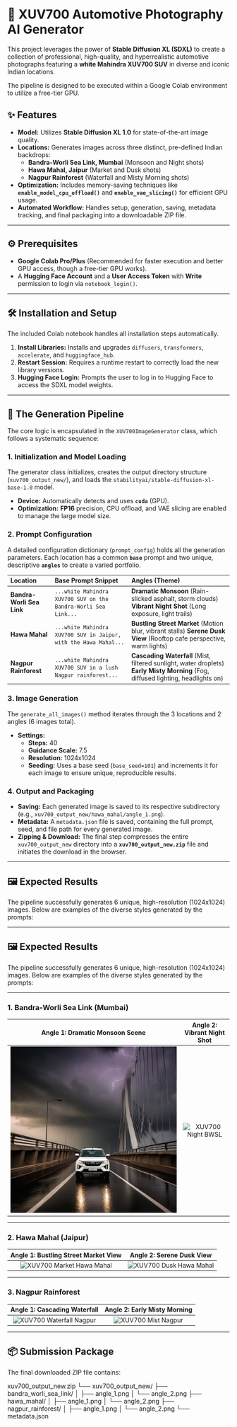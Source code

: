 # 📸 XUV700 Automotive Photography AI Generator

This project leverages the power of **Stable Diffusion XL (SDXL)** to create a collection of professional, high-quality, and hyperrealistic automotive photographs featuring a **white Mahindra XUV700 SUV** in diverse and iconic Indian locations.

The pipeline is designed to be executed within a Google Colab environment to utilize a free-tier GPU.

## ✨ Features

* **Model:** Utilizes **Stable Diffusion XL 1.0** for state-of-the-art image quality.
* **Locations:** Generates images across three distinct, pre-defined Indian backdrops:
    * **Bandra-Worli Sea Link, Mumbai** (Monsoon and Night shots)
    * **Hawa Mahal, Jaipur** (Market and Dusk shots)
    * **Nagpur Rainforest** (Waterfall and Misty Morning shots)
* **Optimization:** Includes memory-saving techniques like **`enable_model_cpu_offload()`** and **`enable_vae_slicing()`** for efficient GPU usage.
* **Automated Workflow:** Handles setup, generation, saving, metadata tracking, and final packaging into a downloadable ZIP file.

---

## ⚙️ Prerequisites

* **Google Colab Pro/Plus** (Recommended for faster execution and better GPU access, though a free-tier GPU works).
* A **Hugging Face Account** and a **User Access Token** with **Write** permission to login via `notebook_login()`.

---

## 🛠️ Installation and Setup

The included Colab notebook handles all installation steps automatically.

1.  **Install Libraries:** Installs and upgrades `diffusers`, `transformers`, `accelerate`, and `huggingface_hub`.
2.  **Restart Session:** Requires a runtime restart to correctly load the new library versions.
3.  **Hugging Face Login:** Prompts the user to log in to Hugging Face to access the SDXL model weights.

---

## 🚀 The Generation Pipeline

The core logic is encapsulated in the `XUV700ImageGenerator` class, which follows a systematic sequence:

### 1. Initialization and Model Loading

The generator class initializes, creates the output directory structure (`xuv700_output_new/`), and loads the `stabilityai/stable-diffusion-xl-base-1.0` model.

* **Device:** Automatically detects and uses **`cuda`** (GPU).
* **Optimization:** **FP16** precision, CPU offload, and VAE slicing are enabled to manage the large model size.

### 2. Prompt Configuration

A detailed configuration dictionary (`prompt_config`) holds all the generation parameters. Each location has a common **`base`** prompt and two unique, descriptive **`angles`** to create a varied portfolio.

| Location | Base Prompt Snippet | Angles (Theme) |
| :--- | :--- | :--- |
| **Bandra-Worli Sea Link** | `...white Mahindra XUV700 SUV on the Bandra-Worli Sea Link...` | **Dramatic Monsoon** (Rain-slicked asphalt, storm clouds) **Vibrant Night Shot** (Long exposure, light trails) |
| **Hawa Mahal** | `...white Mahindra XUV700 SUV in Jaipur, with the Hawa Mahal...` | **Bustling Street Market** (Motion blur, vibrant stalls) **Serene Dusk View** (Rooftop cafe perspective, warm lights) |
| **Nagpur Rainforest** | `...white Mahindra XUV700 SUV in a lush Nagpur rainforest...` | **Cascading Waterfall** (Mist, filtered sunlight, water droplets) **Early Misty Morning** (Fog, diffused lighting, headlights on) |

### 3. Image Generation

The `generate_all_images()` method iterates through the 3 locations and 2 angles (6 images total).

* **Settings:**
    * **Steps:** 40
    * **Guidance Scale:** 7.5
    * **Resolution:** 1024x1024
    * **Seeding:** Uses a base seed (`base_seed=101`) and increments it for each image to ensure unique, reproducible results.

### 4. Output and Packaging

* **Saving:** Each generated image is saved to its respective subdirectory (e.g., `xuv700_output_new/hawa_mahal/angle_1.png`).
* **Metadata:** A `metadata.json` file is saved, containing the full prompt, seed, and file path for every generated image.
* **Zipping & Download:** The final step compresses the entire `xuv700_output_new` directory into a **`xuv700_output_new.zip`** file and initiates the download in the browser.

---

## 🖼️ Expected Results

The pipeline successfully generates 6 unique, high-resolution (1024x1024) images. Below are examples of the diverse styles generated by the prompts:

---

## 🖼️ Expected Results

The pipeline successfully generates 6 unique, high-resolution (1024x1024) images. Below are examples of the diverse styles generated by the prompts:

---

### **1. Bandra-Worli Sea Link (Mumbai)**

| Angle 1: Dramatic Monsoon Scene | Angle 2: Vibrant Night Shot |
| :---: | :---: |
| ![XUV700 Monsoon BWSL](https://raw.githubusercontent.com/TaneshG13/XUV700-Automotive-Photography-AI-Generator/main/Output/bandra_worli_sea_link/angle_1.png) | ![XUV700 Night BWSL](https://raw.githubusercontent.com/TaneshG13/XUV700-Automotive-Photography-AI-Generator/main/xuv700_output_new/bandra_worli_sea_link/angle_2.png) |

---

### **2. Hawa Mahal (Jaipur)**

| Angle 1: Bustling Street Market View | Angle 2: Serene Dusk View |
| :---: | :---: |
| ![XUV700 Market Hawa Mahal](https://raw.githubusercontent.com/TaneshG13/XUV700-Automotive-Photography-AI-Generator/main/xuv700_output_new/hawa_mahal/angle_1.png) | ![XUV700 Dusk Hawa Mahal](https://raw.githubusercontent.com/TaneshG13/XUV700-Automotive-Photography-AI-Generator/main/xuv700_output_new/hawa_mahal/angle_2.png) |

---

### **3. Nagpur Rainforest**

| Angle 1: Cascading Waterfall | Angle 2: Early Misty Morning |
| :---: | :---: |
| ![XUV700 Waterfall Nagpur](https://raw.githubusercontent.com/TaneshG13/XUV700-Automotive-Photography-AI-Generator/main/xuv700_output_new/nagpur_rainforest/angle_1.png) | ![XUV700 Mist Nagpur](https://raw.githubusercontent.com/TaneshG13/XUV700-Automotive-Photography-AI-Generator/main/xuv700_output_new/nagpur_rainforest/angle_2.png) |

---

## 📦 Submission Package

The final downloaded ZIP file contains:

xuv700_output_new.zip
└── xuv700_output_new/
├── bandra_worli_sea_link/
│   ├── angle_1.png
│   └── angle_2.png
├── hawa_mahal/
│   ├── angle_1.png
│   └── angle_2.png
├── nagpur_rainforest/
│   ├── angle_1.png
│   └── angle_2.png
└── metadata.json
